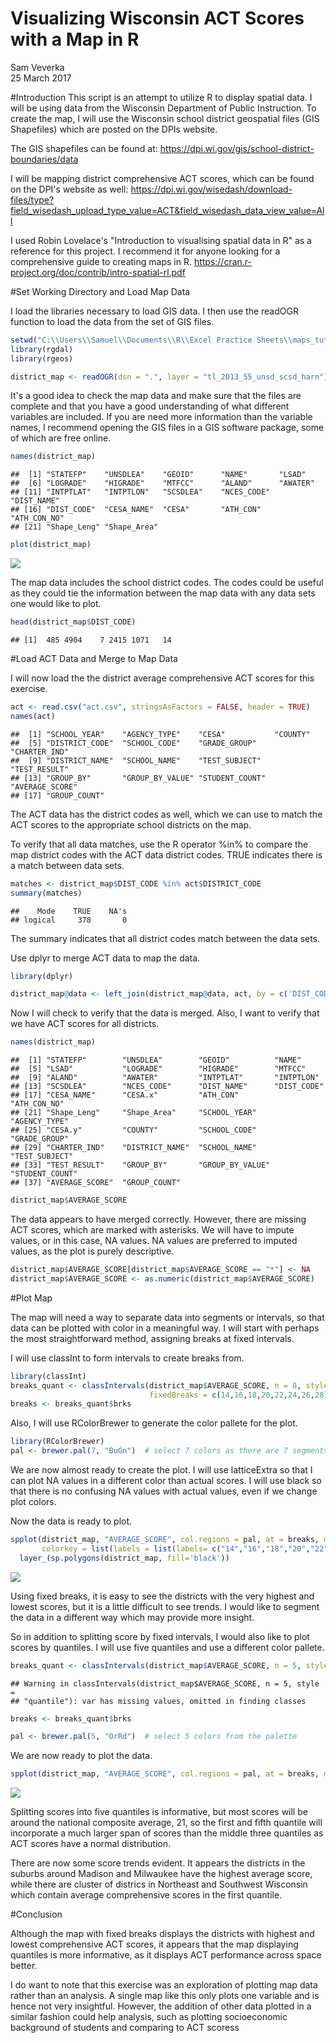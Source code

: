 # Visualizing Wisconsin ACT Scores with a Map in R
Sam Veverka  
25 March 2017  



#Introduction
This script is an attempt to utilize R to display spatial data. I will be using data from the Wisconsin Department of Public Instruction. To create the map, I will use the Wisconsin school district geospatial files (GIS Shapefiles) which are posted on the DPIs website. 

The GIS shapefiles can be found at:
https://dpi.wi.gov/gis/school-district-boundaries/data

I will be mapping district comprehensive ACT scores, which can be found on the DPI's website as well: https://dpi.wi.gov/wisedash/download-files/type?field_wisedash_upload_type_value=ACT&field_wisedash_data_view_value=All

I used Robin Lovelace's "Introduction to visualising spatial data in R" as a reference for this project. I recommend it for anyone looking for a comprehensive guide to creating maps in R. https://cran.r-project.org/doc/contrib/intro-spatial-rl.pdf

#Set Working Directory and Load Map Data

I load the libraries necessary to load GIS data. I then use the readOGR function to load the data from the set of GIS files.

```r
setwd("C:\\Users\\Samuel\\Documents\\R\\Excel Practice Sheets\\maps_tutorial\\WPI")
library(rgdal)
library(rgeos)

district_map <- readOGR(dsn = ".", layer = "tl_2013_55_unsd_scsd_harn")
```


It's a good idea to check the map data and make sure that the files are complete and that you have a good understanding of what different variables are included. If you are need more information than the variable names, I recommend opening the GIS files in a GIS software package, some of which are free online. 


```r
names(district_map)
```

```
##  [1] "STATEFP"    "UNSDLEA"    "GEOID"      "NAME"       "LSAD"      
##  [6] "LOGRADE"    "HIGRADE"    "MTFCC"      "ALAND"      "AWATER"    
## [11] "INTPTLAT"   "INTPTLON"   "SCSDLEA"    "NCES_CODE"  "DIST_NAME" 
## [16] "DIST_CODE"  "CESA_NAME"  "CESA"       "ATH_CON"    "ATH_CON_NO"
## [21] "Shape_Leng" "Shape_Area"
```

```r
plot(district_map)
```

![](map_tutorial_files/figure-html/unnamed-chunk-2-1.png)<!-- -->

The map data includes the school district codes. The codes could be useful as they could tie the information between the map data with any data sets one would like to plot.


```r
head(district_map$DIST_CODE)
```

```
## [1]  485 4904    7 2415 1071   14
```


#Load ACT Data and Merge to Map Data

I will now load the the district average comprehensive ACT scores for this exercise.


```r
act <- read.csv("act.csv", stringsAsFactors = FALSE, header = TRUE)
names(act)
```

```
##  [1] "SCHOOL_YEAR"    "AGENCY_TYPE"    "CESA"           "COUNTY"        
##  [5] "DISTRICT_CODE"  "SCHOOL_CODE"    "GRADE_GROUP"    "CHARTER_IND"   
##  [9] "DISTRICT_NAME"  "SCHOOL_NAME"    "TEST_SUBJECT"   "TEST_RESULT"   
## [13] "GROUP_BY"       "GROUP_BY_VALUE" "STUDENT_COUNT"  "AVERAGE_SCORE" 
## [17] "GROUP_COUNT"
```


The ACT data has the district codes as well, which we can use to match the ACT scores to the appropriate school districts on the map.

To verify that all data matches, use the R operator %in% to compare the map district codes with the ACT data district codes. TRUE indicates there is a match between data sets. 


```r
matches <- district_map$DIST_CODE %in% act$DISTRICT_CODE
summary(matches)
```

```
##    Mode    TRUE    NA's 
## logical     378       0
```
The summary indicates that all district codes match between the data sets.

Use dplyr to merge ACT data to map the data.

```r
library(dplyr)

district_map@data <- left_join(district_map@data, act, by = c('DIST_CODE' = 'DISTRICT_CODE'))
```

Now I will check to verify that the data is merged. Also, I want to verify that we have ACT scores for all districts.

```r
names(district_map)
```

```
##  [1] "STATEFP"        "UNSDLEA"        "GEOID"          "NAME"          
##  [5] "LSAD"           "LOGRADE"        "HIGRADE"        "MTFCC"         
##  [9] "ALAND"          "AWATER"         "INTPTLAT"       "INTPTLON"      
## [13] "SCSDLEA"        "NCES_CODE"      "DIST_NAME"      "DIST_CODE"     
## [17] "CESA_NAME"      "CESA.x"         "ATH_CON"        "ATH_CON_NO"    
## [21] "Shape_Leng"     "Shape_Area"     "SCHOOL_YEAR"    "AGENCY_TYPE"   
## [25] "CESA.y"         "COUNTY"         "SCHOOL_CODE"    "GRADE_GROUP"   
## [29] "CHARTER_IND"    "DISTRICT_NAME"  "SCHOOL_NAME"    "TEST_SUBJECT"  
## [33] "TEST_RESULT"    "GROUP_BY"       "GROUP_BY_VALUE" "STUDENT_COUNT" 
## [37] "AVERAGE_SCORE"  "GROUP_COUNT"
```


```r
district_map$AVERAGE_SCORE
```

The data appears to have merged correctly. However, there are missing ACT scores, which are marked with asterisks. We will have to impute values, or in this case, NA values. NA values are preferred to imputed values, as the plot is purely descriptive.


```r
district_map$AVERAGE_SCORE[district_map$AVERAGE_SCORE == "*"] <- NA
district_map$AVERAGE_SCORE <- as.numeric(district_map$AVERAGE_SCORE)
```

#Plot Map

The map will need a way to separate data into segments or intervals, so that data can be plotted with color in a meaningful way. I will start with perhaps the most straightforward method, assigning breaks at fixed intervals.

I will use classInt to form intervals to create breaks from.


```r
library(classInt)
breaks_quant <- classIntervals(district_map$AVERAGE_SCORE, n = 8, style = "fixed",
                               fixedBreaks = c(14,16,18,20,22,24,26,28))
breaks <- breaks_quant$brks
```

Also, I will use RColorBrewer to generate the color pallete for the plot.

```r
library(RColorBrewer)
pal <- brewer.pal(7, "BuGn")  # select 7 colors as there are 7 segments
```


We are now almost ready to create the plot. I will use latticeExtra so that I can plot NA values in a different color than actual scores. I will use black so that there is no confusing NA values with actual values, even if we change plot colors.



Now the data is ready to plot.

```r
spplot(district_map, "AVERAGE_SCORE", col.regions = pal, at = breaks, main = "Wisconsin ACT Scores by School District",
       colorkey = list(labels = list(labels= c("14","16","18","20","22","24","26","28"), width =2, cex = 1))) + 
  layer_(sp.polygons(district_map, fill='black'))
```

![](map_tutorial_files/figure-html/unnamed-chunk-13-1.png)<!-- -->

Using fixed breaks, it is easy to see the districts with the very highest and lowest scores, but it is a little difficult to see trends. I would like to segment the data in a different way which may provide more insight.

So in addition to splitting score by fixed intervals, I would also like to plot scores by quantiles. I will use five quantiles and use a different color pallete.

```r
breaks_quant <- classIntervals(district_map$AVERAGE_SCORE, n = 5, style = "quantile")
```

```
## Warning in classIntervals(district_map$AVERAGE_SCORE, n = 5, style =
## "quantile"): var has missing values, omitted in finding classes
```

```r
breaks <- breaks_quant$brks
```


```r
pal <- brewer.pal(5, "OrRd")  # select 5 colors from the palette
```


We are now ready to plot the data.


```r
spplot(district_map, "AVERAGE_SCORE", col.regions = pal, at = breaks, main = "Wisconsin ACT Scores by School District") +   layer_(sp.polygons(district_map, fill='black'))
```

![](map_tutorial_files/figure-html/unnamed-chunk-16-1.png)<!-- -->

Splitting scores into five quantiles is informative, but most scores will be around the national composite average, 21, so the first and fifth quantile will incorporate a much larger span of scores than the middle three quantiles as ACT scores have a normal distribution.

There are now some score trends evident. It appears the districts in the suburbs around Madison and Milwaukee have the highest average score, while there are cluster of districs in Northeast and Southwest Wisconsin which contain average comprehensive scores in the first quantile.

#Conclusion

Although the map with fixed breaks displays the districts with highest and lowest comprehensive ACT scores, it appears that the map displaying quantiles is more informative, as it displays ACT performance across space better.

I do want to note that this exercise was an exploration of plotting map data rather than an analysis. A single map like this only plots one variable and is hence not very insightful. However, the addition of other data plotted in a similar fashion could help analysis, such as plotting socioeconomic background of students and comparing to ACT scoress
